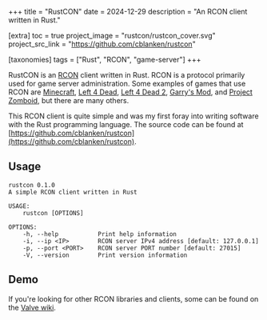 +++
title = "RustCON"
date = 2024-12-29
description = "An RCON client written in Rust."

[extra]
toc = true
project_image = "rustcon/rustcon_cover.svg"
project_src_link = "https://github.com/cblanken/rustcon"

[taxonomies]
tags = ["Rust", "RCON", "game-server"]
+++

RustCON is an
[RCON](https://developer.valvesoftware.com/wiki/Source_RCON_Protocol) client
written in Rust. RCON is a protocol primarily used for game server
administration. Some examples of games that use RCON are
[Minecraft](https://www.minecraft.net), [Left 4
Dead](https://store.steampowered.com/app/500/Left_4_Dead/), [Left 4 Dead
2](https://store.steampowered.com/app/550/Left_4_Dead_2/), [Garry's
Mod](https://gmod.facepunch.com), and [Project
Zomboid](https://projectzomboid.com/blog/), but there are many others.

This RCON client is quite simple and was my first foray into writing software
with the Rust programming language. The source code can be found at
[https://github.com/cblanken/rustcon](https://github.com/cblanken/rustcon).

## Usage

```
rustcon 0.1.0
A simple RCON client written in Rust

USAGE:
    rustcon [OPTIONS]

OPTIONS:
    -h, --help           Print help information
    -i, --ip <IP>        RCON server IPv4 address [default: 127.0.0.1]
    -p, --port <PORT>    RCON server PORT number [default: 27015]
    -V, --version        Print version information
```

## Demo

<script src="https://asciinema.org/a/lLmhAWmNQuXpPFXqkGeVpt2xa.js" id="asciicast-lLmhAWmNQuXpPFXqkGeVpt2xa" async="true"></script>


If you're looking for other RCON libraries and clients, some can be found on
the [Valve
wiki](https://developer.valvesoftware.com/wiki/Source_RCON_Protocol#Source_RCON_Libraries).
